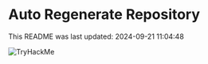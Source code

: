 # Auto Regenerate Repository

This README was last updated: 2024-09-21 11:04:48

 ![TryHackMe](https://tryhackme.com/badge/533634)